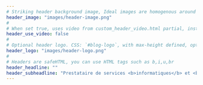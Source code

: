 ```yaml
---
# Striking header background image, Ideal images are homogenous around the centre and contrasting to the text. Non-ideal images can use `title_guard`
header_image: "images/header-image.png"
#
# When set true, uses video from custom_header_video.html partial, instead of header_image
header_use_video: false
#
# Optional header logo. CSS: `#blog-logo`, with max-height defined, optimize to prevent scaling
header_logo: "images/header-logo.png"
#
# Headers are safeHTML, you can use HTML tags such as b,i,u,br
header_headline: ""
header_subheadline: "Prestataire de services <b>informatiques</b> et <b>réseaux</b> pour les entrepreneurs, TPE et associations"
---
```

